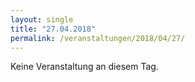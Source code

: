 ```yaml
---
layout: single
title: "27.04.2018"
permalink: /veranstaltungen/2018/04/27/
---
```


Keine Veranstaltung an diesem Tag.
